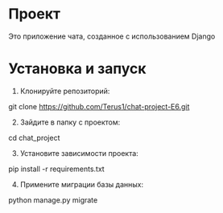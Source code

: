 # Проект
Это приложение чата, созданное с использованием Django

# Установка и запуск
1. Клонируйте репозиторий:

git clone https://github.com/Terus1/chat-project-E6.git

2. Зайдите в папку с проектом:

cd chat_project

3. Установите зависимости проекта:

pip install -r requirements.txt

4. Примените миграции базы данных:

python manage.py migrate
